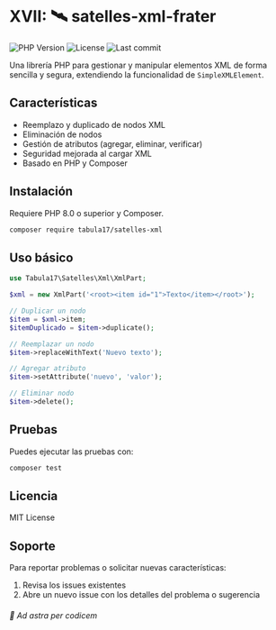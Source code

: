 # XVII: 🛰️ satelles-xml-frater
![PHP Version](https://img.shields.io/badge/PHP-8.4%2B-blue)
![License](https://img.shields.io/github/license/Tabula17/satelles-xml-frater)
![Last commit](https://img.shields.io/github/last-commit/Tabula17/satelles-xml-frater)

Una librería PHP para gestionar y manipular elementos XML de forma sencilla y segura, extendiendo la funcionalidad de `SimpleXMLElement`.

## Características

- Reemplazo y duplicado de nodos XML
- Eliminación de nodos
- Gestión de atributos (agregar, eliminar, verificar)
- Seguridad mejorada al cargar XML
- Basado en PHP y Composer

## Instalación

Requiere PHP 8.0 o superior y Composer.

```bash
composer require tabula17/satelles-xml
```

## Uso básico

```php
use Tabula17\Satelles\Xml\XmlPart;

$xml = new XmlPart('<root><item id="1">Texto</item></root>');

// Duplicar un nodo
$item = $xml->item;
$itemDuplicado = $item->duplicate();

// Reemplazar un nodo
$item->replaceWithText('Nuevo texto');

// Agregar atributo
$item->setAttribute('nuevo', 'valor');

// Eliminar nodo
$item->delete();
```

## Pruebas

Puedes ejecutar las pruebas con:

```bash
composer test
```


## Licencia

MIT License

## Soporte

Para reportar problemas o solicitar nuevas características:
1. Revisa los issues existentes
2. Abre un nuevo issue con los detalles del problema o sugerencia

###### 🌌 Ad astra per codicem